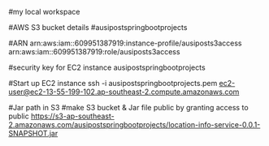 #my local workspace

#AWS S3 bucket details
#ausipostspringbootprojects

#ARN
arn:aws:iam::609951387919:instance-profile/ausiposts3access
arn:aws:iam::609951387919:role/ausiposts3access

#security key for EC2 instance
ausipostspringbootprojects

#Start up EC2 instance
ssh -i ausipostspringbootprojects.pem ec2-user@ec2-13-55-199-102.ap-southeast-2.compute.amazonaws.com

#Jar path in S3
#make S3 bucket & Jar file public by granting access to public
https://s3-ap-southeast-2.amazonaws.com/ausipostspringbootprojects/location-info-service-0.0.1-SNAPSHOT.jar